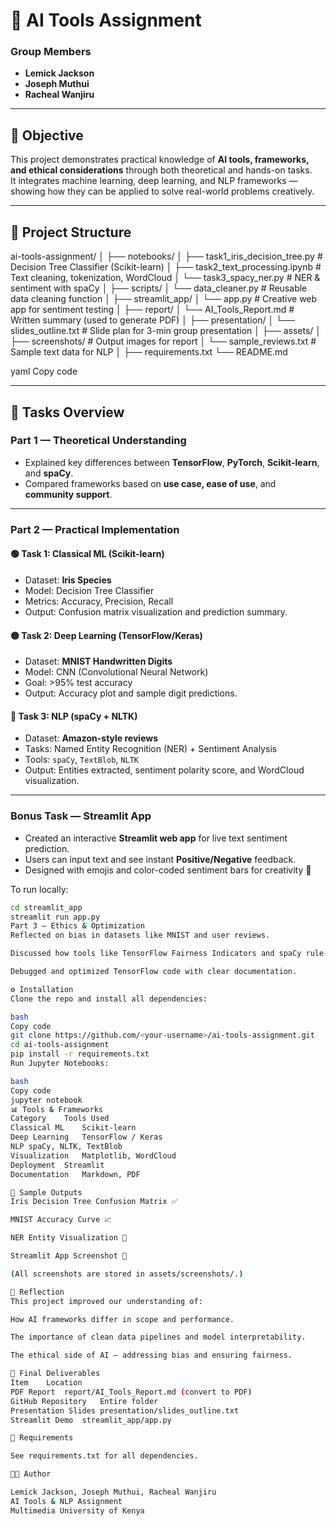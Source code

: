 # 🧠 AI Tools Assignment

### Group Members
- **Lemick Jackson**
- **Joseph Muthui**
- **Racheal Wanjiru**

---

## 🎯 Objective
This project demonstrates practical knowledge of **AI tools, frameworks, and ethical considerations** through both theoretical and hands-on tasks.  
It integrates machine learning, deep learning, and NLP frameworks — showing how they can be applied to solve real-world problems creatively.

---

## 📁 Project Structure

ai-tools-assignment/
│
├── notebooks/
│ ├── task1_iris_decision_tree.py # Decision Tree Classifier (Scikit-learn)
│ ├── task2_text_processing.ipynb # Text cleaning, tokenization, WordCloud
│ └── task3_spacy_ner.py # NER & sentiment with spaCy
│
├── scripts/
│ └── data_cleaner.py # Reusable data cleaning function
│
├── streamlit_app/
│ └── app.py # Creative web app for sentiment testing
│
├── report/
│ └── AI_Tools_Report.md # Written summary (used to generate PDF)
│
├── presentation/
│ └── slides_outline.txt # Slide plan for 3-min group presentation
│
├── assets/
│ ├── screenshots/ # Output images for report
│ └── sample_reviews.txt # Sample text data for NLP
│
├── requirements.txt
└── README.md

yaml
Copy code

---

## 🧩 Tasks Overview

### **Part 1 — Theoretical Understanding**
- Explained key differences between **TensorFlow**, **PyTorch**, **Scikit-learn**, and **spaCy**.
- Compared frameworks based on **use case, ease of use**, and **community support**.

---

### **Part 2 — Practical Implementation**

#### 🟢 Task 1: Classical ML (Scikit-learn)
- Dataset: **Iris Species**
- Model: Decision Tree Classifier
- Metrics: Accuracy, Precision, Recall  
- Output: Confusion matrix visualization and prediction summary.

#### 🟡 Task 2: Deep Learning (TensorFlow/Keras)
- Dataset: **MNIST Handwritten Digits**
- Model: CNN (Convolutional Neural Network)
- Goal: >95% test accuracy  
- Output: Accuracy plot and sample digit predictions.

#### 🔵 Task 3: NLP (spaCy + NLTK)
- Dataset: **Amazon-style reviews**
- Tasks: Named Entity Recognition (NER) + Sentiment Analysis
- Tools: `spaCy`, `TextBlob`, `NLTK`
- Output: Entities extracted, sentiment polarity score, and WordCloud visualization.

---

### **Bonus Task — Streamlit App**
- Created an interactive **Streamlit web app** for live text sentiment prediction.
- Users can input text and see instant **Positive/Negative** feedback.
- Designed with emojis and color-coded sentiment bars for creativity 🎨

To run locally:
```bash
cd streamlit_app
streamlit run app.py
Part 3 — Ethics & Optimization
Reflected on bias in datasets like MNIST and user reviews.

Discussed how tools like TensorFlow Fairness Indicators and spaCy rule-based filters can reduce discrimination.

Debugged and optimized TensorFlow code with clear documentation.

⚙️ Installation
Clone the repo and install all dependencies:

bash
Copy code
git clone https://github.com/<your-username>/ai-tools-assignment.git
cd ai-tools-assignment
pip install -r requirements.txt
Run Jupyter Notebooks:

bash
Copy code
jupyter notebook
📊 Tools & Frameworks
Category	Tools Used
Classical ML	Scikit-learn
Deep Learning	TensorFlow / Keras
NLP	spaCy, NLTK, TextBlob
Visualization	Matplotlib, WordCloud
Deployment	Streamlit
Documentation	Markdown, PDF

📸 Sample Outputs
Iris Decision Tree Confusion Matrix ✅

MNIST Accuracy Curve 📈

NER Entity Visualization 🧾

Streamlit App Screenshot 💬

(All screenshots are stored in assets/screenshots/.)

🧭 Reflection
This project improved our understanding of:

How AI frameworks differ in scope and performance.

The importance of clean data pipelines and model interpretability.

The ethical side of AI — addressing bias and ensuring fairness.

🏁 Final Deliverables
Item	Location
PDF Report	report/AI_Tools_Report.md (convert to PDF)
GitHub Repository	Entire folder
Presentation Slides	presentation/slides_outline.txt
Streamlit Demo	streamlit_app/app.py

🧰 Requirements

See requirements.txt for all dependencies.

👨‍💻 Author

Lemick Jackson, Joseph Muthui, Racheal Wanjiru
AI Tools & NLP Assignment
Multimedia University of Kenya
